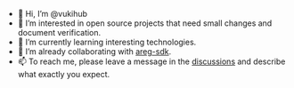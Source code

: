 - 👋 Hi, I’m @vukihub
- 👀 I’m interested in open source projects that need small changes and document verification.
- 🌱 I’m currently learning interesting technologies.
- 💞️ I’m already collaborating with [areg-sdk](https://github.com/aregtech/areg-sdk).
- 📫 To reach me, please leave a message in the [discussions](https://github.com/vukihub/vukihub/discussions) and describe what exactly you expect.

<!---
vukihub/vukihub is a ✨ special ✨ repository because its `README.md` (this file) appears on your GitHub profile.
You can click the Preview link to take a look at your changes.
--->
